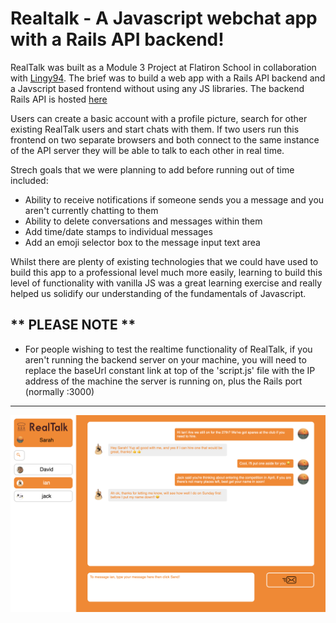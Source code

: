 # Realtalk - A Javascript webchat app with a Rails API backend!

RealTalk was built as a Module 3 Project at Flatiron School in collaboration with [Lingy94](http://github.com/Lingy94). The brief was to build a web app with a Rails API backend and a Javscript based frontend without using any JS libraries. The backend Rails API is hosted [here](https://github.com/Lingy94/realtalk-server)

Users can create a basic account with a profile picture, search for other existing RealTalk users and start chats with them. If two users run this frontend on two separate browsers and both connect to the same instance of the API server they will be able to talk to each other in real time.

Strech goals that we were planning to add before running out of time included:

  - Ability to receive notifications if someone sends you a message and you aren't currently chatting to them
  - Ability to delete conversations and messages within them
  - Add time/date stamps to individual messages
  - Add an emoji selector box to the message input text area

Whilst there are plenty of existing technologies that we could have used to build this app to a professional level much more easily, learning to build this level of functionality with vanilla JS was a great learning exercise and really helped us solidify our understanding of the fundamentals of Javascript.

** PLEASE NOTE **
-----------------

- For people wishing to test the realtime functionality of RealTalk, if you aren't running the backend server on your machine, you will need to replace the baseUrl constant link at top of the 'script.js' file with the IP address of the machine the server is running on, plus the Rails port (normally :3000)

-----------------

![RealTalk Chat App Example Screenshot](images/realtalk-screenshot.png)
